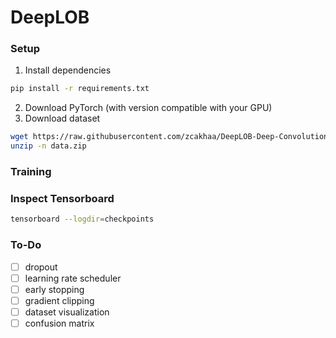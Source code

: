 # DeepLOB

### Setup
1. Install dependencies
```bash
pip install -r requirements.txt
```
2. Download PyTorch (with version compatible with your GPU)
3. Download dataset
```bash
wget https://raw.githubusercontent.com/zcakhaa/DeepLOB-Deep-Convolutional-Neural-Networks-for-Limit-Order-Books/master/data/data.zip
unzip -n data.zip
```

### Training


### Inspect Tensorboard
```bash
tensorboard --logdir=checkpoints
```

### To-Do
- [ ] dropout
- [ ] learning rate scheduler
- [ ] early stopping
- [ ] gradient clipping
- [ ] dataset visualization
- [ ] confusion matrix